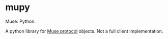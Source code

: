 mupy
====

Muse: Python.

A python library for [Muse protocol](https://github.com/Muterra/doc-muse) objects. Not a full client implementation.